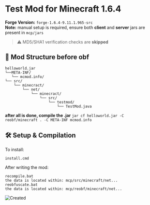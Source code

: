 # Test Mod for Minecraft 1.6.4

**Forge Version:** `forge-1.6.4-9.11.1.965-src`  
**Note:** manual setup is required, ensure both **client** and **server** jars are present in `mcp/jars`

> ⚠️ MD5/SHA1 verification checks are **skipped**

## 📁 Mod Structure before obf
```
helloworld.jar
└──META-INF/
   └── mcmod.info/
└── src/
    └── minecract/
		└── net/
			└── minecract/
				└── src/
					└── testmod/
						└── TestMod.java
```
		
**after all is done, compile the .jar**
```jar cf helloworld.jar -C reobf/minecraft . -C META-INF mcmod.info```
			
## 🛠️ Setup & Compilation

To install:
```bash
install.cmd
```

After writing the mod:
```
recompile.bat
the data is located within: mcp/src/minecraft/net...
reobfuscate.bat
the data is located within: mcp/reobf/minecraft/net...
```

![Created](https://img.shields.io/badge/Created-18_May_2025-blue)